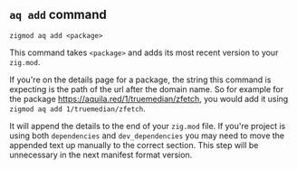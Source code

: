 ## `aq add` command
```
zigmod aq add <package>
```

This command takes `<package>` and adds its most recent version to your `zig.mod`.

If you're on the details page for a package, the string this command is expecting is the path of the url after the domain name. So for example for the package https://aquila.red/1/truemedian/zfetch, you would add it using `zigmod aq add 1/truemedian/zfetch`.

It will append the details to the end of your `zig.mod` file. If you're project is using both `dependencies` and `dev_dependencies` you may need to move the appended text up manually to the correct section. This step will be unnecessary in the next manifest format version.
